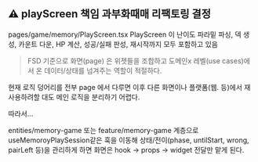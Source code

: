 ## **⚠️ playScreen 책임 과부화때매 리팩토링 결정**

pages/game/memory/PlayScreen.tsx PlayScreen 이 난이도 파라밑 파싱, 덱 생성, 카운트 다운, HP 계산, 성공/실패 판성, 재시작까지 모두 포함하고 있음

> FSD 기준으로 화면(page) 은 위젯들을 조합하고 도메인x 레벨(use cases)에서 온 데이터/상태를 넘겨주는 역할이 적절하다.

현재 로직 덩어리를 전부 page 에서 다루면 이후 다른 화면이나 플랫폼(웹. 등)에서 재사용하려할 대도 메인 로직을 분리하기 어렵다.

따라서…

entities/memory-game 또는 feature/memory-game 계층으로 useMemoroyPlaySession같은 훅을 이동해 상태/전이(phase, untilStart, wrong, pairLeft 등)을 관리하게 하면 화면은 hook → props → widget 전달만 맡게 된다.
